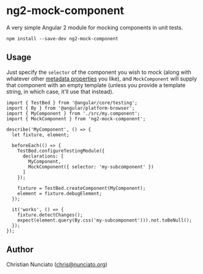 # ng2-mock-component

A very simple Angular 2 module for mocking components in unit tests.

```
npm install --save-dev ng2-mock-component
```

## Usage

Just specify the `selector` of the component you wish to mock (along with whatever other
[metadata properties](https://angular.io/docs/ts/latest/api/core/index/Component-decorator.html)
you like), and `MockComponent` will supply that component with an empty template (unless you provide
a template string, in which case, it'll use that instead).

```
import { TestBed } from '@angular/core/testing';
import { By } from '@angular/platform-browser';
import { MyComponent } from './src/my.component';
import { MockComponent } from 'ng2-mock-component';

describe('MyComponent', () => {
  let fixture, element;

  beforeEach(() => {
    TestBed.configureTestingModule({
      declarations: [
        MyComponent,
        MockComponent({ selector: 'my-subcomponent' })
      ]
    });

    fixture = TestBed.createComponent(MyComponent);
    element = fixture.debugElement;
  });

  it('works', () => {
    fixture.detectChanges();
    expect(element.query(By.css('my-subcomponent'))).not.toBeNull();
  });
});
```

## Author

Christian Nunciato (chris@nunciato.org)
